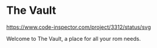 <h1 align="justify"> The Vault </h1> 

https://www.code-inspector.com/project/3312/status/svg

Welcome to The Vault, a place for all your rom needs.
